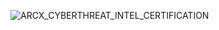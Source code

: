 ![ARCX_CYBERTHREAT_INTEL_CERTIFICATION](https://github.com/yolorank/Certifications/assets/77814707/ceb446d0-006d-455d-988c-5bdf85679c8f)

